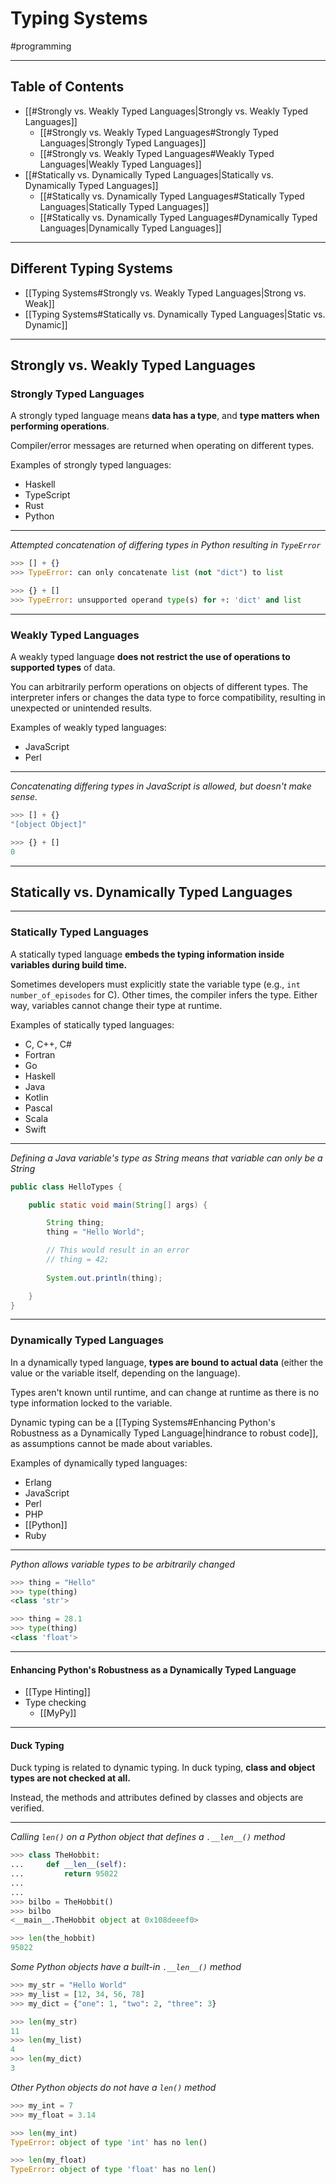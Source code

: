 # Typing Systems
#programming 

---

## Table of Contents

- [[#Strongly vs. Weakly Typed Languages|Strongly vs. Weakly Typed Languages]]
	- [[#Strongly vs. Weakly Typed Languages#Strongly Typed Languages|Strongly Typed Languages]]
	- [[#Strongly vs. Weakly Typed Languages#Weakly Typed Languages|Weakly Typed Languages]]
- [[#Statically vs. Dynamically Typed Languages|Statically vs. Dynamically Typed Languages]]
	- [[#Statically vs. Dynamically Typed Languages#Statically Typed Languages|Statically Typed Languages]]
	- [[#Statically vs. Dynamically Typed Languages#Dynamically Typed Languages|Dynamically Typed Languages]]

---

## Different Typing Systems

- [[Typing Systems#Strongly vs. Weakly Typed Languages|Strong vs. Weak]]
- [[Typing Systems#Statically vs. Dynamically Typed Languages|Static vs. Dynamic]]

---

## Strongly vs. Weakly Typed Languages

### Strongly Typed Languages

A strongly typed language means **data has a type**, and **type matters when performing operations**.

Compiler/error messages are returned when operating on different types.

Examples of strongly typed languages:
- Haskell
- TypeScript
- Rust
- Python

---

*Attempted concatenation of differing types in Python resulting in `TypeError`*

```python
>>> [] + {}
>>> TypeError: can only concatenate list (not "dict") to list
```

```python
>>> {} + []
>>> TypeError: unsupported operand type(s) for +: 'dict' and list
```

---

### Weakly Typed Languages

A weakly typed language **does not restrict the use of operations to supported types** of data.

You can arbitrarily perform operations on objects of different types. The interpreter infers or changes the data type to force compatibility, resulting in unexpected or unintended results.

Examples of weakly typed languages:
- JavaScript
- Perl

---

*Concatenating differing types in JavaScript is allowed, but doesn't make sense.*

```JavaScript
>>> [] + {}
"[object Object]"
```

```JavaScript
>>> {} + []
0
```

---

## Statically vs. Dynamically Typed Languages

---

### Statically Typed Languages

A statically typed language **embeds the typing information inside variables during build time.**

Sometimes developers must explicitly state the variable type (e.g., `int number_of_episodes` for C). Other times, the compiler infers the type. 
Either way, variables cannot change their type at runtime.

Examples of statically typed languages:
- C, C++, C#
- Fortran
- Go
- Haskell
- Java
- Kotlin
- Pascal
- Scala
- Swift

---

*Defining a Java variable's type as String means that variable can only be a String*

```Java
public class HelloTypes {

	public static void main(String[] args) {

		String thing;
		thing = "Hello World";

		// This would result in an error
		// thing = 42;
	
		System.out.println(thing);

	}
}
```

---

### Dynamically Typed Languages

In a dynamically typed language, **types are bound to actual data** (either the value or the variable itself, depending on the language).

Types aren't known until runtime, and can change at runtime as there is no type information locked to the variable.

Dynamic typing can be a [[Typing Systems#Enhancing Python's Robustness as a Dynamically Typed Language|hindrance to robust code]], as assumptions cannot be made about variables.

Examples of dynamically typed languages:
- Erlang
- JavaScript
- Perl
- PHP
- [[Python]]
- Ruby

---

*Python allows variable types to be arbitrarily changed*

```Python
>>> thing = "Hello"
>>> type(thing)
<class 'str'>

>>> thing = 28.1
>>> type(thing)
<class 'float'>
```

---
#### Enhancing Python's Robustness as a Dynamically Typed Language

- [[Type Hinting]]
- Type checking 
	- [[MyPy]]

---

#### Duck Typing

Duck typing is related to dynamic typing. In duck typing, **class and object types are not checked at all.** 

Instead, the methods and attributes defined by classes and objects are verified.

---

*Calling `len()` on a Python object that defines a `.__len__()` method*

```Python
>>> class TheHobbit:
...     def __len__(self):
...         return 95022
...
...
>>> bilbo = TheHobbit()
>>> bilbo
<__main__.TheHobbit object at 0x108deeef0>

>>> len(the_hobbit)
95022
```

*Some Python objects have a built-in `.__len__()` method*

```Python
>>> my_str = "Hello World"
>>> my_list = [12, 34, 56, 78]
>>> my_dict = {"one": 1, "two": 2, "three": 3}

>>> len(my_str)
11
>>> len(my_list)
4
>>> len(my_dict)
3
```

*Other Python objects do not have a `len()` method*

```Python
>>> my_int = 7
>>> my_float = 3.14

>>> len(my_int)
TypeError: object of type 'int' has no len()

>>> len(my_float)
TypeError: object of type 'float' has no len()
```